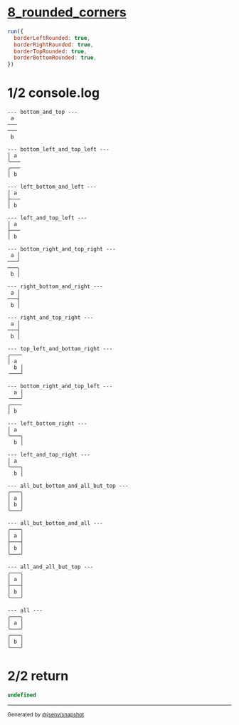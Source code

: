 # [8_rounded_corners](../../table_2_cells_same_column.test.mjs#L174)

```js
run({
  borderLeftRounded: true,
  borderRightRounded: true,
  borderTopRounded: true,
  borderBottomRounded: true,
})
```

# 1/2 console.log

```console
--- bottom_and_top ---
 a 
───
───
 b 

--- bottom_left_and_top_left ---
│ a 
╰───
╭───
│ b 

--- left_bottom_and_left ---
│ a 
├───
│ b 

--- left_and_top_left ---
│ a 
├───
│ b 

--- bottom_right_and_top_right ---
 a │
───╯
───╮
 b │

--- right_bottom_and_right ---
 a │
───┤
 b │

--- right_and_top_right ---
 a │
───┤
 b │

--- top_left_and_bottom_right ---
╭───╴
│ a  
  b │
╶───╯

--- bottom_right_and_top_left ---
  a │
╶───╯
╭───╴
│ b  

--- left_bottom_right ---
│ a  
╰───╮
  b │

--- left_and_top_right ---
│ a  
╰───╮
  b │

--- all_but_bottom_and_all_but_top ---
╭───╮
│ a │
│ b │
╰───╯

--- all_but_bottom_and_all ---
╭───╮
│ a │
├───┤
│ b │
╰───╯

--- all_and_all_but_top ---
╭───╮
│ a │
├───┤
│ b │
╰───╯

--- all ---
╭───╮
│ a │
╰───╯
╭───╮
│ b │
╰───╯

```

# 2/2 return

```js
undefined
```

---

<sub>
  Generated by <a href="https://github.com/jsenv/core/tree/main/packages/independent/snapshot">@jsenv/snapshot</a>
</sub>
